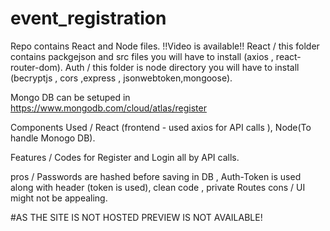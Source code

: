 # event_registration

Repo contains React and Node files. !!Video is available!!
React /  this folder contains packgejson and src files you will have to install (axios , react-router-dom).
Auth / this folder is node directory you will have to install (becryptjs , cors ,express , jsonwebtoken,mongoose).

Mongo DB can be setuped in https://www.mongodb.com/cloud/atlas/register

Components Used / React (frontend - used axios for API calls ), Node(To handle Monogo DB).

Features / Codes for Register and Login all by API calls.

pros / Passwords are hashed before saving in DB , Auth-Token is used along with header (token is used), clean code , private Routes 
cons / UI might not be appealing.



#AS THE SITE IS NOT HOSTED PREVIEW IS NOT AVAILABLE!